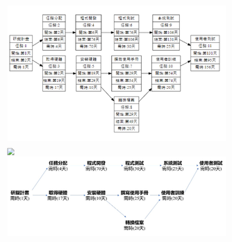 
![PERT](第幾天圖.PNG "PERT" )

[![](https://mermaid.ink/img/pako:eNqdV1tv40QU_iuWV7sqUhrNjO2xncfenip4aMUDysvEHidWHDs4zm6zVSVedrWlQpXYUlgBEisQ6tKKiwAB6i78mc2l_4KxnTieceIEJlJV-3znm--cmTNnfCxbgU3lmtwkfhTVfYmNyI08Ko0vvhif_jX86jJ9aZOI7gVhh0SShABSNiHYBFpq61ErcgNfGn9zMXp-M7l6Nv7sOrXA4XevpPmoEViJvVHirVYkaPMMb29vh2cvhs-e3j35JLWoIgOqSMSJaCjFXKrgPzy_HP79-fjlzd31xVSBLhIoeQKoCwzjq7Ph6_O7y7Pxi9epRQcig5oxMDE6EDX8eDr59mtOQ4FByxiYGggWahj9eTN59X1qUQoMOGNgahSRYfTpz8Ofrt---Wd8cTU6PRs-_Ti1I03k0TMepglpAs_kzeno_MvRDxejl8-mDAUlBsdQiOXX2_Hvv-RjKWowMwa8QEMaxeSjJ5Or5-M_flsmA4KMRX8QiypIyYjK1UCYEZkPEtpEUgpP_86GXJE7lNWEa7MKOo5tdTlq0Q6tyzX2r00d0veiulzJmd4noUsaHu3FmOMpq9wgVrsZBn3fTl0ftdyITh1jezd0OyQcbAdeEKaIe7vbu9t7ezkMizPwbQHlsGHnmVhgkcuDWj1vwwDxRgT3K5KJq0hXNWAaQDHvv1MUsRWENg0Ff6QyAhz7G0v9M4ELGXBGoFQ1ZKoQ6ljVOYKZ9oX-xmoB0wAO6VGUzxFUoALAIqEiErCB4AJFAjBsNjbMqgamg-2o5U95gZ7r0_x8SjK4-XhBvJXtRH-r3SzfIHNAYW80krzCqdlUdLCzVTCjqZmwwc1OwjB41KLELo3ACfxoj3Rcb5Ai6nUWVUgbfatFI6nTi58r0kMa2sQnrBJZtXiC-4H7eFphEHeP8ukjDeptCaV0jxrxLwfzWcsrSVNiTkJdlgjL6_fYypdkcobI0xQSNj0f9l2_Xb7ocUNevurUbtL99SInVhRwopLS1cwqRhhiAyGV9SP2qOtYU7ACkRHXk141ATQx0A1V4eoppVueycQulEbDYypFzD6_75shHeT3rdv0ibc8Aan9sLQ00q0RHDG1pYdohlt4yP3vTCW0KzLhBUF3BcQPIlpQVtxYCYwPlG1QjdgCZvXSuA9J3DuLc2KMFyOFadX4x51BH_apb9F3-50Gxyh2vGnX5vnYuUo2IEBxr0JxY2ZXDlBVTW5TetHBIt8VE6B5olSuGUSk1y7Grymq07BEGB-8QUxg2wImzvm-22xFJdJmuDUgOyRslyzhDPZeP-q5Nl0Due25Vju-oPB9T4FYERecHq6XmhyYT1DDsXTHySGboZvvHl6cJ-EwsAN_AVUpUlQo4KzQjYpROI7BhgjjdyPlFjewyUA4yHhEcgiULAFlDTQUUqRpiA0RJJ51BZTlkV4vRi274jiu5x0OuhQsOwhnALisxc0AaH4-Ksk33Ypb5MxPmftBNPdbevmb-ak5Px2vP58299v8D9Ph3A1z_cn0nEjDWDpb7HZS90_YhwTpR8HBwLfkWhT2aUXud-NP7h2XNEPSkWsO8XrZ213bZU1zhuwS_4Mg6OQe5dqxfCTXFL0KVQQRK0gETV2tyAP2ElQ1U2XyMYQYIKyfVOTHiTtkzUxVTRUDRVehgRXz5F_CDdzb)](https://mermaid-js.github.io/mermaid-live-editor/edit#pako:eNqdV1tv40QU_iuWV7sqUhrNjO2xncfenip4aMUDysvEHidWHDs4zm6zVSVedrWlQpXYUlgBEisQ6tKKiwAB6i78mc2l_4KxnTieceIEJlJV-3znm--cmTNnfCxbgU3lmtwkfhTVfYmNyI08Ko0vvhif_jX86jJ9aZOI7gVhh0SShABSNiHYBFpq61ErcgNfGn9zMXp-M7l6Nv7sOrXA4XevpPmoEViJvVHirVYkaPMMb29vh2cvhs-e3j35JLWoIgOqSMSJaCjFXKrgPzy_HP79-fjlzd31xVSBLhIoeQKoCwzjq7Ph6_O7y7Pxi9epRQcig5oxMDE6EDX8eDr59mtOQ4FByxiYGggWahj9eTN59X1qUQoMOGNgahSRYfTpz8Ofrt---Wd8cTU6PRs-_Ti1I03k0TMepglpAs_kzeno_MvRDxejl8-mDAUlBsdQiOXX2_Hvv-RjKWowMwa8QEMaxeSjJ5Or5-M_flsmA4KMRX8QiypIyYjK1UCYEZkPEtpEUgpP_86GXJE7lNWEa7MKOo5tdTlq0Q6tyzX2r00d0veiulzJmd4noUsaHu3FmOMpq9wgVrsZBn3fTl0ftdyITh1jezd0OyQcbAdeEKaIe7vbu9t7ezkMizPwbQHlsGHnmVhgkcuDWj1vwwDxRgT3K5KJq0hXNWAaQDHvv1MUsRWENg0Ff6QyAhz7G0v9M4ELGXBGoFQ1ZKoQ6ljVOYKZ9oX-xmoB0wAO6VGUzxFUoALAIqEiErCB4AJFAjBsNjbMqgamg-2o5U95gZ7r0_x8SjK4-XhBvJXtRH-r3SzfIHNAYW80krzCqdlUdLCzVTCjqZmwwc1OwjB41KLELo3ACfxoj3Rcb5Ai6nUWVUgbfatFI6nTi58r0kMa2sQnrBJZtXiC-4H7eFphEHeP8ukjDeptCaV0jxrxLwfzWcsrSVNiTkJdlgjL6_fYypdkcobI0xQSNj0f9l2_Xb7ocUNevurUbtL99SInVhRwopLS1cwqRhhiAyGV9SP2qOtYU7ACkRHXk141ATQx0A1V4eoppVueycQulEbDYypFzD6_75shHeT3rdv0ibc8Aan9sLQ00q0RHDG1pYdohlt4yP3vTCW0KzLhBUF3BcQPIlpQVtxYCYwPlG1QjdgCZvXSuA9J3DuLc2KMFyOFadX4x51BH_apb9F3-50Gxyh2vGnX5vnYuUo2IEBxr0JxY2ZXDlBVTW5TetHBIt8VE6B5olSuGUSk1y7Grymq07BEGB-8QUxg2wImzvm-22xFJdJmuDUgOyRslyzhDPZeP-q5Nl0Due25Vju-oPB9T4FYERecHq6XmhyYT1DDsXTHySGboZvvHl6cJ-EwsAN_AVUpUlQo4KzQjYpROI7BhgjjdyPlFjewyUA4yHhEcgiULAFlDTQUUqRpiA0RJJ51BZTlkV4vRi274jiu5x0OuhQsOwhnALisxc0AaH4-Ksk33Ypb5MxPmftBNPdbevmb-ak5Px2vP58299v8D9Ph3A1z_cn0nEjDWDpb7HZS90_YhwTpR8HBwLfkWhT2aUXud-NP7h2XNEPSkWsO8XrZ213bZU1zhuwS_4Mg6OQe5dqxfCTXFL0KVQQRK0gETV2tyAP2ElQ1U2XyMYQYIKyfVOTHiTtkzUxVTRUDRVehgRXz5F_CDdzb)
![關鍵路徑](第幾天圖2.PNG "關鍵路徑" )
